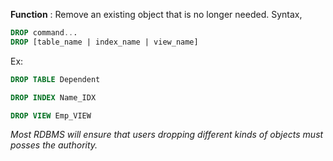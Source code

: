 **Function** : Remove an existing object that is no longer needed.
Syntax,
```sql
DROP command...
DROP [table_name | index_name | view_name]
```
Ex:
```sql
DROP TABLE Dependent
```
```sql
DROP INDEX Name_IDX
```
```sql
DROP VIEW Emp_VIEW
```

*Most RDBMS will ensure that users dropping different kinds of objects must posses the authority.*
